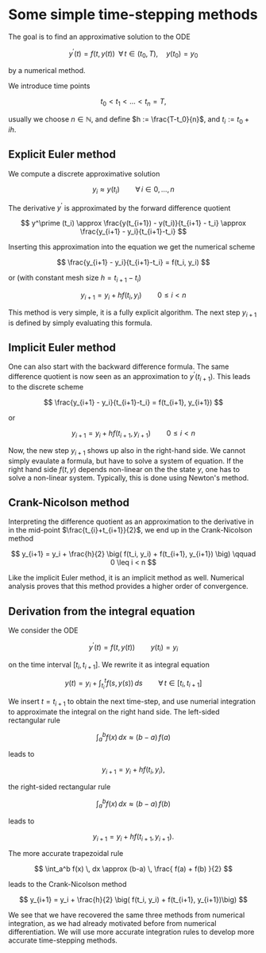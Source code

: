 # Some simple time-stepping methods

The goal is to find an approximative solution to the ODE

$$
y^\prime(t) = f(t, y(t)) \; \; \forall \, t \in (t_0, T), \quad y(t_0) = y_0
$$

by a numerical method.

We introduce time points

$$
t_0 < t_1 < \ldots < t_n = T,
$$

usually we choose $n \in {\mathbb N}$, and define $h := \frac{T-t_0}{n}$, and
$t_i := t_0 + ih$.

## Explicit Euler method

We compute a discrete approximative solution 

$$
y_i \approx y(t_i) \qquad \forall \, i \in { 0, \ldots , n}
$$


The derivative $y^\prime$ is approximated by the forward difference quotient

$$
y^\prime (t_i)
\approx \frac{y(t_{i+1}) - y(t_i)}{t_{i+1} - t_i}
\approx \frac{y_{i+1} - y_i}{t_{i+1}-t_i}
$$

Inserting this approximation into the equation we get the numerical scheme

$$
\frac{y_{i+1} - y_i}{t_{i+1}-t_i} = f(t_i, y_i)
$$

or (with constant mesh size $h = t_{i+1} - t_i$)

$$
y_{i+1} = y_i + h f(t_i, y_i) \qquad 0 \leq i < n
$$

This method is very simple, it is a fully explicit algorithm. The next step $y_{i+1}$ is
defined by simply evaluating this formula.

## Implicit Euler method

One can also start with the backward difference formula. The same difference quotient is
now seen as an approximation to $y^\prime(t_{i+1})$. This leads to the discrete scheme

$$
\frac{y_{i+1} - y_i}{t_{i+1}-t_i} = f(t_{i+1}, y_{i+1})
$$

or

$$
y_{i+1} = y_i + h f(t_{i+1}, y_{i+1}) \qquad 0 \leq i < n
$$

Now, the new step $y_{i+1}$ shows up also in the right-hand side. We cannot simply
evaulate a formula, but have to solve a system of equation. If the right hand side $f(t,y)$
depends non-linear on the the state $y$, one has to solve a non-linear system. Typically,
this is done using Newton's method.

## Crank-Nicolson method

Interpreting the difference quotient as an approximation to the derivative in
in the mid-point $\frac{t_{i}+t_{i+1}}{2}$, we end up in the Crank-Nicolson method

$$
y_{i+1} = y_i + \frac{h}{2} \big( f(t_i, y_i) + f(t_{i+1}, y_{i+1}) \big) \qquad 0 \leq i < n
$$

Like the implicit Euler method, it is an implicit method as well. Numerical analysis proves that
this method provides a higher order of convergence.


## Derivation from the integral equation

We consider the ODE

$$
y^\prime(t) = f(t, y(t)) \qquad y(t_i) = y_i
$$

on the time interval $[t_i, t_{i+1}]$. We rewrite it as integral equation

$$
y(t) = y_i + \int_{t_i}^t f(s, y(s)) \, ds \qquad \forall \, t \in [t_i, t_{i+1}]
$$

We insert $t = t_{i+1}$ to obtain the next time-step, 
and use numerial integration to approximate the integral on the right hand side.
The left-sided rectangular rule

$$
\int_a^b f(x) \, dx \approx (b-a) \, f(a)
$$

leads to

$$
y_{i+1} = y_i + h f(t_i, y_i),
$$

the right-sided rectangular rule

$$
\int_a^b f(x) \, dx \approx (b-a) \, f(b)
$$

leads to

$$
y_{i+1} = y_i + h f(t_{i+1}, y_{i+1}).
$$

The more accurate trapezoidal rule

$$
\int_a^b f(x) \, dx \approx (b-a) \, \frac{ f(a) + f(b) }{2} 
$$

leads to the Crank-Nicolson method

$$
y_{i+1} = y_i + \frac{h}{2} \big( f(t_i, y_i) +  f(t_{i+1}, y_{i+1})\big)
$$

We see that we have recovered the same three methods from numerical integration, as we
had already motivated before from numerical differentiation.
We will use more accurate integration rules to develop more accurate time-stepping methods.


